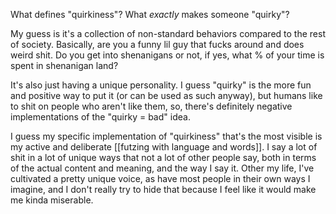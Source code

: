 What defines "quirkiness"? What *exactly* makes someone "quirky"?

My guess is it's a collection of non-standard behaviors compared to the rest of society. Basically, are you a funny lil guy that fucks around and does weird shit. Do you get into shenanigans or not, if yes, what % of your time is spent in shenanigan land?

It's also just having a unique personality. I guess "quirky" is the more fun and positive way to put it (or can be used as such anyway), but humans like to shit on people who aren't like them, so, there's definitely negative implementations of the "quirky = bad" idea.

I guess my specific implementation of "quirkiness" that's the most visible is my active and deliberate [[futzing with language and words]]. I say a lot of shit in a lot of unique ways that not a lot of other people say, both in terms of the actual content and meaning, and the way I say it. Other my life, I've cultivated a pretty unique voice, as have most people in their own ways I imagine, and I don't really try to hide that because I feel like it would make me kinda miserable.
